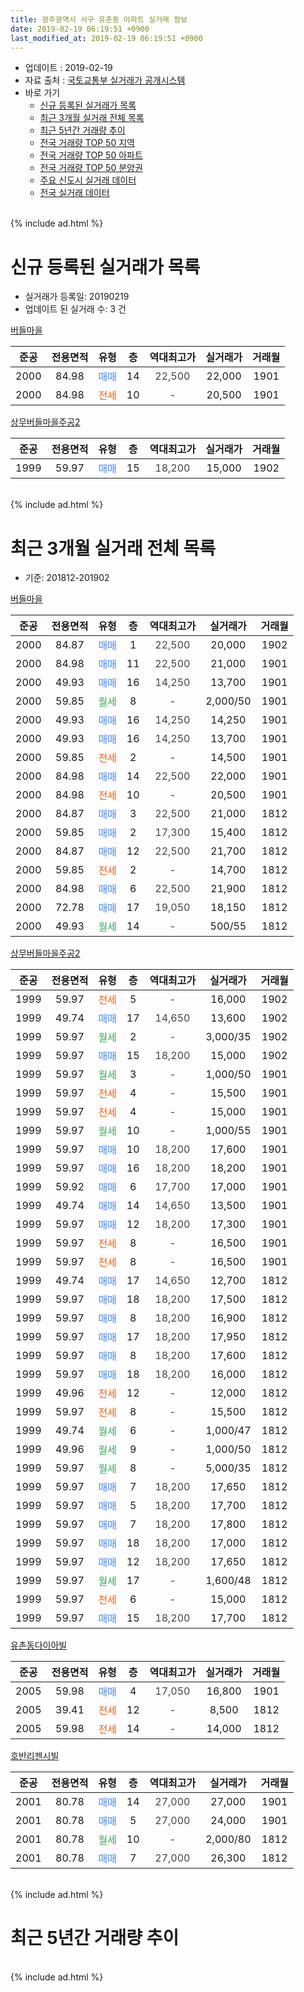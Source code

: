 ```yaml
---
title: 광주광역시 서구 유촌동 아파트 실거래 정보
date: 2019-02-19 06:19:51 +0900
last_modified_at: 2019-02-19 06:19:51 +0900
---
```


* 업데이트 : 2019-02-19
* 자료 출처 : [국토교통부 실거래가 공개시스템](http://rt.molit.go.kr)
* 바로 가기
    * [신규 등록된 실거래가 목록](#신규-등록된-실거래가-목록)
    * [최근 3개월 실거래 전체 목록](#최근-3개월-실거래-전체-목록)
    * [최근 5년간 거래량 추이](#최근-5년간-거래량-추이)
    * [전국 거래량 TOP 50 지역](https://ayogom.github.io/apt-trade-info/최근-3개월-전국에서-가장-거래가-많이-발생한-지역)
    * [전국 거래량 TOP 50 아파트](https://ayogom.github.io/apt-trade-info/최근-3개월-전국에서-가장-거래가-많이-발생한-아파트)
    * [전국 거래량 TOP 50 분양권](https://ayogom.github.io/apt-trade-info/최근-3개월-전국에서-가장-거래가-많이-발생한-분양권)
    * [주요 신도시 실거래 데이터](https://ayogom.github.io/apt-trade-info/주요-신도시)
    * [전국 실거래 데이터](https://ayogom.github.io/apt-trade-info/전국)
<br>
{% include ad.html %}
<br>

# 신규 등록된 실거래가 목록
* 실거래가 등록일: 20190219
* 업데이트 된 실거래 수: 3 건


[버들마을](https://search.naver.com/search.naver?query=%EA%B4%91%EC%A3%BC%EA%B4%91%EC%97%AD%EC%8B%9C+%EC%84%9C%EA%B5%AC+%EC%9C%A0%EC%B4%8C%EB%8F%99+%EB%B2%84%EB%93%A4%EB%A7%88%EC%9D%84)

|준공|전용면적|유형|층|역대최고가|실거래가|거래월|
|:---:|:---:|:---:|:---:|:---:|:---:|:---:|
|2000|84.98|<span style="color:#4285f3">매매</span>|14|<span style="color:#444444">22,500</span>|22,000|1901|
|2000|84.98|<span style="color:#ff5a00">전세</span>|10|<span style="color:#444444">-</span>|20,500|1901|

[상무버들마을주공2](https://search.naver.com/search.naver?query=%EA%B4%91%EC%A3%BC%EA%B4%91%EC%97%AD%EC%8B%9C+%EC%84%9C%EA%B5%AC+%EC%9C%A0%EC%B4%8C%EB%8F%99+%EC%83%81%EB%AC%B4%EB%B2%84%EB%93%A4%EB%A7%88%EC%9D%84%EC%A3%BC%EA%B3%B52)

|준공|전용면적|유형|층|역대최고가|실거래가|거래월|
|:---:|:---:|:---:|:---:|:---:|:---:|:---:|
|1999|59.97|<span style="color:#4285f3">매매</span>|15|<span style="color:#444444">18,200</span>|15,000|1902|


<br>
{% include ad.html %}
<br>

# 최근 3개월 실거래 전체 목록
* 기준: 201812-201902


[버들마을](https://search.naver.com/search.naver?query=%EA%B4%91%EC%A3%BC%EA%B4%91%EC%97%AD%EC%8B%9C+%EC%84%9C%EA%B5%AC+%EC%9C%A0%EC%B4%8C%EB%8F%99+%EB%B2%84%EB%93%A4%EB%A7%88%EC%9D%84)

|준공|전용면적|유형|층|역대최고가|실거래가|거래월|
|:---:|:---:|:---:|:---:|:---:|:---:|:---:|
|2000|84.87|<span style="color:#4285f3">매매</span>|1|<span style="color:#444444">22,500</span>|20,000|1902|
|2000|84.98|<span style="color:#4285f3">매매</span>|11|<span style="color:#444444">22,500</span>|21,000|1901|
|2000|49.93|<span style="color:#4285f3">매매</span>|16|<span style="color:#444444">14,250</span>|13,700|1901|
|2000|59.85|<span style="color:#34a853">월세</span>|8|<span style="color:#444444">-</span>|2,000/50|1901|
|2000|49.93|<span style="color:#4285f3">매매</span>|16|<span style="color:#444444">14,250</span>|14,250|1901|
|2000|49.93|<span style="color:#4285f3">매매</span>|16|<span style="color:#444444">14,250</span>|13,700|1901|
|2000|59.85|<span style="color:#ff5a00">전세</span>|2|<span style="color:#444444">-</span>|14,500|1901|
|2000|84.98|<span style="color:#4285f3">매매</span>|14|<span style="color:#444444">22,500</span>|22,000|1901|
|2000|84.98|<span style="color:#ff5a00">전세</span>|10|<span style="color:#444444">-</span>|20,500|1901|
|2000|84.87|<span style="color:#4285f3">매매</span>|3|<span style="color:#444444">22,500</span>|21,000|1812|
|2000|59.85|<span style="color:#4285f3">매매</span>|2|<span style="color:#444444">17,300</span>|15,400|1812|
|2000|84.87|<span style="color:#4285f3">매매</span>|12|<span style="color:#444444">22,500</span>|21,700|1812|
|2000|59.85|<span style="color:#ff5a00">전세</span>|2|<span style="color:#444444">-</span>|14,700|1812|
|2000|84.98|<span style="color:#4285f3">매매</span>|6|<span style="color:#444444">22,500</span>|21,900|1812|
|2000|72.78|<span style="color:#4285f3">매매</span>|17|<span style="color:#444444">19,050</span>|18,150|1812|
|2000|49.93|<span style="color:#34a853">월세</span>|14|<span style="color:#444444">-</span>|500/55|1812|

[상무버들마을주공2](https://search.naver.com/search.naver?query=%EA%B4%91%EC%A3%BC%EA%B4%91%EC%97%AD%EC%8B%9C+%EC%84%9C%EA%B5%AC+%EC%9C%A0%EC%B4%8C%EB%8F%99+%EC%83%81%EB%AC%B4%EB%B2%84%EB%93%A4%EB%A7%88%EC%9D%84%EC%A3%BC%EA%B3%B52)

|준공|전용면적|유형|층|역대최고가|실거래가|거래월|
|:---:|:---:|:---:|:---:|:---:|:---:|:---:|
|1999|59.97|<span style="color:#ff5a00">전세</span>|5|<span style="color:#444444">-</span>|16,000|1902|
|1999|49.74|<span style="color:#4285f3">매매</span>|17|<span style="color:#444444">14,650</span>|13,600|1902|
|1999|59.97|<span style="color:#34a853">월세</span>|2|<span style="color:#444444">-</span>|3,000/35|1902|
|1999|59.97|<span style="color:#4285f3">매매</span>|15|<span style="color:#444444">18,200</span>|15,000|1902|
|1999|59.97|<span style="color:#34a853">월세</span>|3|<span style="color:#444444">-</span>|1,000/50|1901|
|1999|59.97|<span style="color:#ff5a00">전세</span>|4|<span style="color:#444444">-</span>|15,500|1901|
|1999|59.97|<span style="color:#ff5a00">전세</span>|4|<span style="color:#444444">-</span>|15,000|1901|
|1999|59.97|<span style="color:#34a853">월세</span>|10|<span style="color:#444444">-</span>|1,000/55|1901|
|1999|59.97|<span style="color:#4285f3">매매</span>|10|<span style="color:#444444">18,200</span>|17,600|1901|
|1999|59.97|<span style="color:#4285f3">매매</span>|16|<span style="color:#444444">18,200</span>|18,200|1901|
|1999|59.92|<span style="color:#4285f3">매매</span>|6|<span style="color:#444444">17,700</span>|17,000|1901|
|1999|49.74|<span style="color:#4285f3">매매</span>|14|<span style="color:#444444">14,650</span>|13,500|1901|
|1999|59.97|<span style="color:#4285f3">매매</span>|12|<span style="color:#444444">18,200</span>|17,300|1901|
|1999|59.97|<span style="color:#ff5a00">전세</span>|8|<span style="color:#444444">-</span>|16,500|1901|
|1999|59.97|<span style="color:#ff5a00">전세</span>|8|<span style="color:#444444">-</span>|16,500|1901|
|1999|49.74|<span style="color:#4285f3">매매</span>|17|<span style="color:#444444">14,650</span>|12,700|1812|
|1999|59.97|<span style="color:#4285f3">매매</span>|18|<span style="color:#444444">18,200</span>|17,500|1812|
|1999|59.97|<span style="color:#4285f3">매매</span>|8|<span style="color:#444444">18,200</span>|16,900|1812|
|1999|59.97|<span style="color:#4285f3">매매</span>|17|<span style="color:#444444">18,200</span>|17,950|1812|
|1999|59.97|<span style="color:#4285f3">매매</span>|8|<span style="color:#444444">18,200</span>|17,600|1812|
|1999|59.97|<span style="color:#4285f3">매매</span>|18|<span style="color:#444444">18,200</span>|16,000|1812|
|1999|49.96|<span style="color:#ff5a00">전세</span>|12|<span style="color:#444444">-</span>|12,000|1812|
|1999|59.97|<span style="color:#ff5a00">전세</span>|8|<span style="color:#444444">-</span>|15,500|1812|
|1999|49.74|<span style="color:#34a853">월세</span>|6|<span style="color:#444444">-</span>|1,000/47|1812|
|1999|49.96|<span style="color:#34a853">월세</span>|9|<span style="color:#444444">-</span>|1,000/50|1812|
|1999|59.97|<span style="color:#34a853">월세</span>|8|<span style="color:#444444">-</span>|5,000/35|1812|
|1999|59.97|<span style="color:#4285f3">매매</span>|7|<span style="color:#444444">18,200</span>|17,650|1812|
|1999|59.97|<span style="color:#4285f3">매매</span>|5|<span style="color:#444444">18,200</span>|17,700|1812|
|1999|59.97|<span style="color:#4285f3">매매</span>|7|<span style="color:#444444">18,200</span>|17,800|1812|
|1999|59.97|<span style="color:#4285f3">매매</span>|18|<span style="color:#444444">18,200</span>|17,000|1812|
|1999|59.97|<span style="color:#4285f3">매매</span>|12|<span style="color:#444444">18,200</span>|17,650|1812|
|1999|59.97|<span style="color:#34a853">월세</span>|17|<span style="color:#444444">-</span>|1,600/48|1812|
|1999|59.97|<span style="color:#ff5a00">전세</span>|6|<span style="color:#444444">-</span>|15,000|1812|
|1999|59.97|<span style="color:#4285f3">매매</span>|15|<span style="color:#444444">18,200</span>|17,700|1812|


<script async src="//pagead2.googlesyndication.com/pagead/js/adsbygoogle.js"></script>
<!-- 기본 -->
<ins class="adsbygoogle"
     style="display:block"
     data-ad-client="ca-pub-2446590836940007"
     data-ad-slot="1659523306"
     data-ad-format="auto"
     data-full-width-responsive="true"></ins>
<script>
(adsbygoogle = window.adsbygoogle || []).push({});
</script>


[유촌동다이아빌](https://search.naver.com/search.naver?query=%EA%B4%91%EC%A3%BC%EA%B4%91%EC%97%AD%EC%8B%9C+%EC%84%9C%EA%B5%AC+%EC%9C%A0%EC%B4%8C%EB%8F%99+%EC%9C%A0%EC%B4%8C%EB%8F%99%EB%8B%A4%EC%9D%B4%EC%95%84%EB%B9%8C)

|준공|전용면적|유형|층|역대최고가|실거래가|거래월|
|:---:|:---:|:---:|:---:|:---:|:---:|:---:|
|2005|59.98|<span style="color:#4285f3">매매</span>|4|<span style="color:#444444">17,050</span>|16,800|1901|
|2005|39.41|<span style="color:#ff5a00">전세</span>|12|<span style="color:#444444">-</span>|8,500|1812|
|2005|59.98|<span style="color:#ff5a00">전세</span>|14|<span style="color:#444444">-</span>|14,000|1812|

[호반리젠시빌](https://search.naver.com/search.naver?query=%EA%B4%91%EC%A3%BC%EA%B4%91%EC%97%AD%EC%8B%9C+%EC%84%9C%EA%B5%AC+%EC%9C%A0%EC%B4%8C%EB%8F%99+%ED%98%B8%EB%B0%98%EB%A6%AC%EC%A0%A0%EC%8B%9C%EB%B9%8C)

|준공|전용면적|유형|층|역대최고가|실거래가|거래월|
|:---:|:---:|:---:|:---:|:---:|:---:|:---:|
|2001|80.78|<span style="color:#4285f3">매매</span>|14|<span style="color:#444444">27,000</span>|27,000|1901|
|2001|80.78|<span style="color:#4285f3">매매</span>|5|<span style="color:#444444">27,000</span>|24,000|1901|
|2001|80.78|<span style="color:#34a853">월세</span>|10|<span style="color:#444444">-</span>|2,000/80|1812|
|2001|80.78|<span style="color:#4285f3">매매</span>|7|<span style="color:#444444">27,000</span>|26,300|1812|


<br>
{% include ad.html %}
<br>

# 최근 5년간 거래량 추이


<div style="width:100%;">
    <canvas id="deal_progress" height="200"></canvas>
</div>

<script>
new Chart(document.getElementById("deal_progress"), {
    type: 'line',
    data: {
        labels: ['201402','201403','201404','201405','201406','201407','201408','201409','201410','201411','201412','201501','201502','201503','201504','201505','201506','201507','201508','201509','201510','201511','201512','201601','201602','201603','201604','201605','201606','201607','201608','201609','201610','201611','201612','201701','201702','201703','201704','201705','201706','201707','201708','201709','201710','201711','201712','201801','201802','201803','201804','201805','201806','201807','201808','201809','201810','201811','201812','201901','201902'],
        datasets: [{
            label: '매매',
            pointRadius: 1,
            data: [29, 20, 19, 10, 9, 16, 14, 20, 16, 10, 9, 25, 18, 31, 25, 10, 13, 11, 19, 20, 22, 14, 15, 9, 11, 10, 15, 12, 21, 17, 16, 19, 26, 15, 13, 10, 13, 9, 12, 22, 23, 11, 13, 19, 17, 19, 14, 15, 15, 27, 19, 18, 19, 12, 24, 34, 32, 16, 18, 13, 3],
            borderColor: "rgba(255, 201, 14, 1)",
            backgroundColor: "rgba(255, 201, 14, 0.5)",
            fill: false,
            lineTension: 0
        },{
            label: '전월세',
            pointRadius: 1,
            data: [11, 11, 9, 4, 7, 3, 7, 7, 4, 9, 7, 11, 6, 9, 3, 3, 7, 4, 11, 5, 11, 12, 9, 6, 7, 11, 6, 12, 9, 7, 9, 8, 8, 7, 5, 11, 9, 8, 9, 5, 8, 8, 9, 8, 9, 6, 2, 10, 7, 6, 8, 7, 6, 6, 13, 5, 10, 7, 12, 9, 2],
            borderColor: "rgba(0, 141, 185, 1)",
            backgroundColor: "rgba(0, 141, 185, 0.5)",
            fill: false,
            lineTension: 0
        }
        ]
    },
    options: {
        responsive: true,
        title: {
            display: false
        },
        tooltips: {
            mode: 'index',
            intersect: false
        },
        hover: {
            mode: 'nearest',
            intersect: true
        },
        scales: {
            xAxes: [{
                display: true,
                scaleLabel: {
                    display: true,
                    labelString: '년/월'
                }
            }],
            yAxes: [{
                display: true,
                ticks: {
                    suggestedMin: 0,
                },
                scaleLabel: {
                    display: true,
                    labelString: '실거래 수'
                }
            }]
        }
    }
});

</script>


<br>
{% include ad.html %}
<br>

